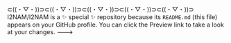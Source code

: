 ⊂((・▽・))⊃⊂((・▽・))⊃⊂((・▽・))⊃⊂((・▽・))⊃⊂((・▽・))⊃
I2NAM/I2NAM is a ✨ special ✨ repository because its `README.md` (this file) appears on your GitHub profile.
You can click the Preview link to take a look at your changes.
--->
